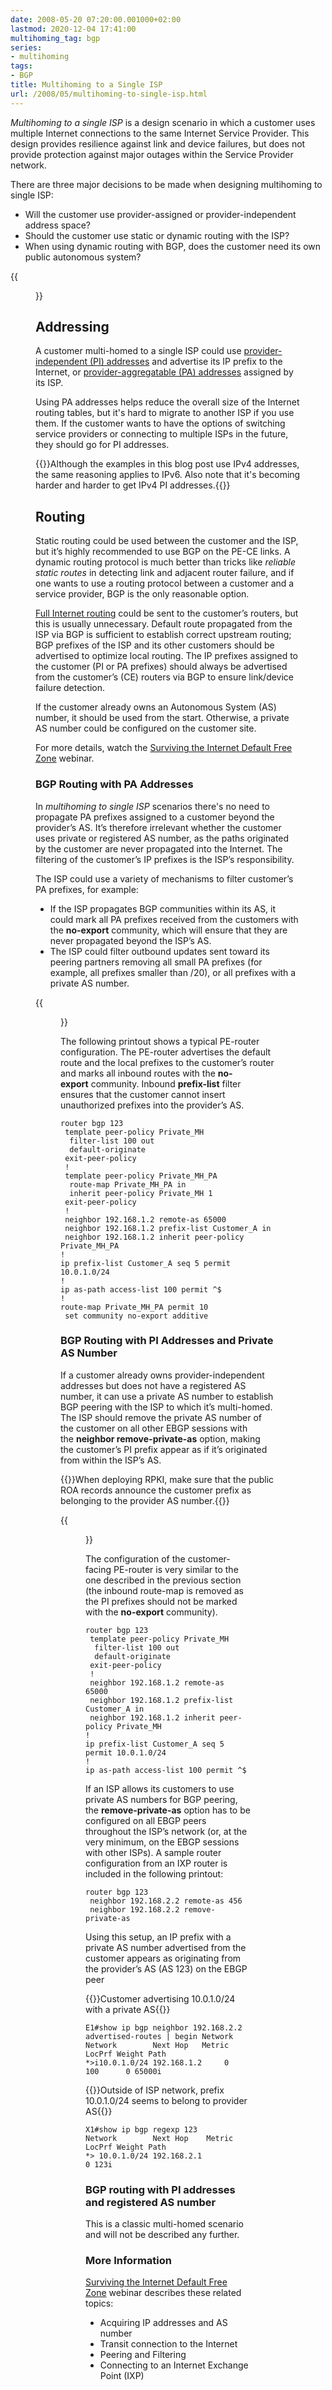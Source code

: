 ```yaml
---
date: 2008-05-20 07:20:00.001000+02:00
lastmod: 2020-12-04 17:41:00
multihoming_tag: bgp
series:
- multihoming
tags:
- BGP
title: Multihoming to a Single ISP
url: /2008/05/multihoming-to-single-isp.html
---
```

*Multihoming to a single ISP* is a design scenario in which a customer uses multiple Internet connections to the same Internet Service Provider. This design provides resilience against link and device failures, but does not provide protection against major outages within the Service Provider network.

There are three major decisions to be made when designing multihoming to single ISP:

* Will the customer use provider-assigned or provider-independent address space?
* Should the customer use static or dynamic routing with the ISP?
* When using dynamic routing with BGP, does the customer need its own public autonomous system?
<!--more-->
{{<figure src="MH_1ISP_Scenario.png" caption="Multihoming to single ISP">}}

## Addressing

A customer multi-homed to a single ISP could use [provider-independent (PI) addresses](http://en.wikipedia.org/wiki/Provider_Independent_Address_Space) and advertise its IP prefix to the Internet, or [provider-aggregatable (PA) addresses](http://www.ripn.net:8080/nic/ripe-docs/ripe-127.txt) assigned by its ISP.

Using PA addresses helps reduce the overall size of the Internet routing tables, but it's hard to migrate to another ISP if you use them. If the customer wants to have the options of switching service providers or connecting to multiple ISPs in the future, they should go for PI addresses.

{{<note>}}Although the examples in this blog post use IPv4 addresses, the same reasoning applies to IPv6. Also note that it's becoming harder and harder to get IPv4 PI addresses.{{</note>}}

## Routing

Static routing could be used between the customer and the ISP, but it’s highly recommended to use BGP on the PE-CE links. A dynamic routing protocol is much better than tricks like _reliable static routes_ in detecting link and adjacent router failure, and if one wants to use a routing protocol between a customer and a service provider, BGP is the only reasonable option.

[Full Internet routing](http://en.wikipedia.org/wiki/Default-free_zone) could be sent to the customer’s routers, but this is usually unnecessary. Default route propagated from the ISP via BGP is sufficient to establish correct upstream routing; BGP prefixes of the ISP and its other customers should be advertised to optimize local routing. The IP prefixes assigned to the customer (PI or PA prefixes) should always be advertised from the customer’s (CE) routers via BGP to ensure link/device failure detection.

If the customer already owns an Autonomous System (AS) number, it should be used from the start. Otherwise, a private AS number could be configured on the customer site.

For more details, watch the [Surviving the Internet Default Free Zone](https://www.ipspace.net/Surviving_the_Internet_Default_Free_Zone) webinar.

### BGP Routing with PA Addresses

In _multihoming to single ISP_ scenarios there's no need to propagate PA prefixes assigned to a customer beyond the provider’s AS. It’s therefore irrelevant whether the customer uses private or registered AS number, as the paths originated by the customer are never propagated into the Internet. The filtering of the customer’s IP prefixes is the ISP’s responsibility.

The ISP could use a variety of mechanisms to filter customer’s PA prefixes, for example:

-   If the ISP propagates BGP communities within its AS, it could mark all PA prefixes received from the customers with the **no-export** community, which will ensure that they are never propagated beyond the ISP’s AS.
-   The ISP could filter outbound updates sent toward its peering partners removing all small PA prefixes (for example, all prefixes smaller than /20), or all prefixes with a private AS number.

{{<figure src="MH_1ISP_NoExport.png" caption="Using no-export community to filter customer prefixes">}}

The following printout shows a typical PE-router configuration. The PE-router advertises the default route and the local prefixes to the customer’s router and marks all inbound routes with the **no-export** community. Inbound **prefix-list** filter ensures that the customer cannot insert unauthorized prefixes into the provider’s AS.

```
router bgp 123
 template peer-policy Private_MH
  filter-list 100 out
  default-originate
 exit-peer-policy
 !
 template peer-policy Private_MH_PA
  route-map Private_MH_PA in
  inherit peer-policy Private_MH 1
 exit-peer-policy
 !
 neighbor 192.168.1.2 remote-as 65000
 neighbor 192.168.1.2 prefix-list Customer_A in
 neighbor 192.168.1.2 inherit peer-policy Private_MH_PA 
!
ip prefix-list Customer_A seq 5 permit 10.0.1.0/24
!
ip as-path access-list 100 permit ^$
!
route-map Private_MH_PA permit 10
 set community no-export additive
```

### BGP Routing with PI Addresses and Private AS Number

If a customer already owns provider-independent addresses but does not have a registered AS number, it can use a private AS number to establish BGP peering with the ISP to which it’s multi-homed. The ISP should remove the private AS number of the customer on all other EBGP sessions with the **neighbor remove-private-as** option, making the customer’s PI prefix appear as if it’s originated from within the ISP’s AS.

{{<note warn>}}When deploying RPKI, make sure that the public ROA records announce the customer prefix as belonging to the provider AS number.{{</note>}}

{{<figure src="MH_1ISP_RemovePrivateAS.png" caption="Removing private AS numbers on peering connections">}}

The configuration of the customer-facing PE-router is very similar to the one described in the previous section (the inbound route-map is removed as the PI prefixes should not be marked with the **no-export** community).

```
router bgp 123
 template peer-policy Private_MH
  filter-list 100 out
  default-originate
 exit-peer-policy
 !
 neighbor 192.168.1.2 remote-as 65000
 neighbor 192.168.1.2 prefix-list Customer_A in
 neighbor 192.168.1.2 inherit peer-policy Private_MH
!
ip prefix-list Customer_A seq 5 permit 10.0.1.0/24
!
ip as-path access-list 100 permit ^$
```

If an ISP allows its customers to use private AS numbers for BGP peering, the **remove-private-as** option has to be configured on all EBGP peers throughout the ISP’s network (or, at the very minimum, on the EBGP sessions with other ISPs). A sample router configuration from an IXP router is included in the following printout:

```
router bgp 123
 neighbor 192.168.2.2 remote-as 456
 neighbor 192.168.2.2 remove-private-as
```

Using this setup, an IP prefix with a private AS number advertised from the customer appears as originating from the provider’s AS (AS 123) on the EBGP peer

{{<cc>}}Customer advertising 10.0.1.0/24 with a private AS{{</cc>}}
```
E1#show ip bgp neighbor 192.168.2.2 advertised-routes | begin Network
Network        Next Hop   Metric LocPrf Weight Path
*>i10.0.1.0/24 192.168.1.2     0    100      0 65000i
```

{{<cc>}}Outside of ISP network, prefix 10.0.1.0/24 seems to belong to provider AS{{</cc>}}
```
X1#show ip bgp regexp 123
Network        Next Hop    Metric LocPrf Weight Path
*> 10.0.1.0/24 192.168.2.1                    0 123i
```

### BGP routing with PI addresses and registered AS number

This is a classic multi-homed scenario and will not be described any further.

### More Information

[Surviving the Internet Default Free Zone](https://www.ipspace.net/Surviving_the_Internet_Default_Free_Zone) webinar describes these related topics:

* Acquiring IP addresses and AS number
* Transit connection to the Internet
* Peering and Filtering
* Connecting to an Internet Exchange Point (IXP)



